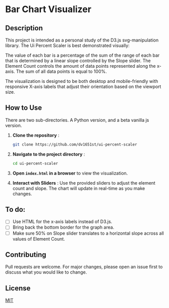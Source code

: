 # Bar Chart Visualizer

## Description

This project is intended as a personal study of the D3.js svg-manipulation library. The Ui Percent Scaler is best demonstrated visually:

The value of each bar is a percentage of the sum of the range of each bar that is determined by a linear slope controlled by the Slope slider. The Element Count controls the amount of data points represented along the x-axis. The sum of all data points is equal to 100%.

The visualization is designed to be both desktop and mobile-friendly with responsive X-axis labels that adjust their orientation based on the viewport size.

## How to Use

There are two sub-directories. A Python version, and a beta vanilla js version.

1. **Clone the repository** :

   ```bash
   git clone https://github.com/dv1651st/ui-percent-scaler
   ```
2. **Navigate to the project directory** :

   ```bash
   cd ui-percent-scaler
   ```
3. **Open `index.html` in a browser** to view the visualization.
4. **Interact with Sliders** :
   Use the provided sliders to adjust the element count and slope. The chart will update in real-time as you make changes.

## To do:

* [ ] Use HTML for the x-axis labels instead of D3.js.
* [ ] Bring back the bottom border for the graph area.
* [ ] Make sure 50% on Slope slider translates to a horizontal slope across all values of Element Count.

## Contributing

Pull requests are welcome. For major changes, please open an issue first to discuss what you would like to change.

## License

[MIT](https://choosealicense.com/licenses/mit/)
